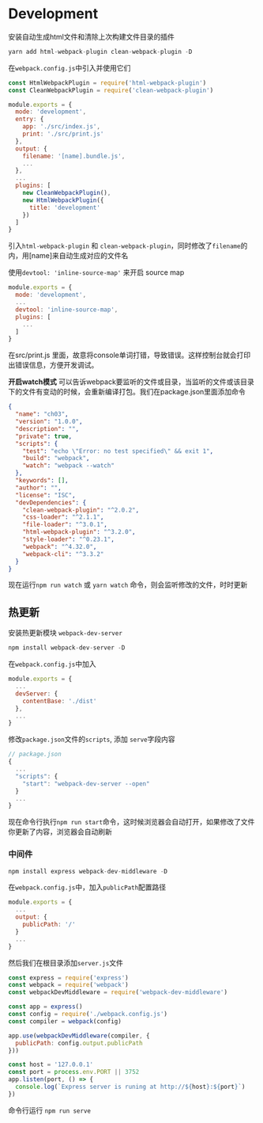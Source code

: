 # Development

安装自动生成html文件和清除上次构建文件目录的插件

```js
yarn add html-webpack-plugin clean-webpack-plugin -D
```

在`webpack.config.js`中引入并使用它们

```js
const HtmlWebpackPlugin = require('html-webpack-plugin')
const CleanWebpackPlugin = require('clean-webpack-plugin')

module.exports = {
  mode: 'development',
  entry: {
    app: './src/index.js',
    print: './src/print.js'
  },
  output: {
    filename: '[name].bundle.js',
    ...
  },
  ...
  plugins: [
    new CleanWebpackPlugin(),
    new HtmlWebpackPlugin({
      title: 'development'
    })
  ]
}

```

引入`html-webpack-plugin` 和 `clean-webpack-plugin`，同时修改了`filename`的内，用[name]来自动生成对应的文件名

使用`devtool: 'inline-source-map'` 来开启 source map

```js
module.exports = {
  mode: 'development',
  ...
  devtool: 'inline-source-map',
  plugins: [
    ...
  ]
}
```

在src/print.js 里面，故意将console单词打错，导致错误。这样控制台就会打印出错误信息，方便开发调试。

**开启watch模式**
可以告诉webpack要监听的文件或目录，当监听的文件或该目录下的文件有变动的时候，会重新编译打包。我们在package.json里面添加命令

```json
{
  "name": "ch03",
  "version": "1.0.0",
  "description": "",
  "private": true,
  "scripts": {
    "test": "echo \"Error: no test specified\" && exit 1",
    "build": "webpack",
    "watch": "webpack --watch"
  },
  "keywords": [],
  "author": "",
  "license": "ISC",
  "devDependencies": {
    "clean-webpack-plugin": "^2.0.2",
    "css-loader": "^2.1.1",
    "file-loader": "^3.0.1",
    "html-webpack-plugin": "^3.2.0",
    "style-loader": "^0.23.1",
    "webpack": "^4.32.0",
    "webpack-cli": "^3.3.2"
  }
}
```

现在运行`npm run watch` 或 `yarn watch` 命令，则会监听修改的文件，时时更新

## 热更新

安装热更新模块 `webpack-dev-server`

```js
npm install webpack-dev-server -D
```

在`webpack.config.js`中加入

```js
module.exports = {
  ...
  devServer: {
    contentBase: './dist'
  },
  ...
}
```

修改`package.json`文件的`scripts`, 添加 `serve`字段内容

```js
// package.json
{
  ...
  "scripts": {
    "start": "webpack-dev-server --open"
  }
  ...
}
```

现在命令行执行`npm run start`命令，这时候浏览器会自动打开，如果修改了文件你更新了内容，浏览器会自动刷新

### 中间件

```js
npm install express webpack-dev-middleware -D
```

在`webpack.config.js`中，加入`publicPath`配置路径

```js
module.exports = {
  ...
  output: {
    publicPath: '/'
  }
  ...
}
```

然后我们在根目录添加`server.js`文件

```js
const express = require('express')
const webpack = require('webpack')
const webpackDevMiddleware = require('webpack-dev-middleware')

const app = express()
const config = require('./webpack.config.js')
const compiler = webpack(config)

app.use(webpackDevMiddleware(compiler, {
  publicPath: config.output.publicPath
}))

const host = '127.0.0.1'
const port = process.env.PORT || 3752
app.listen(port, () => {
  console.log(`Express server is runing at http://${host}:${port}`)
})
```

命令行运行 `npm run serve`